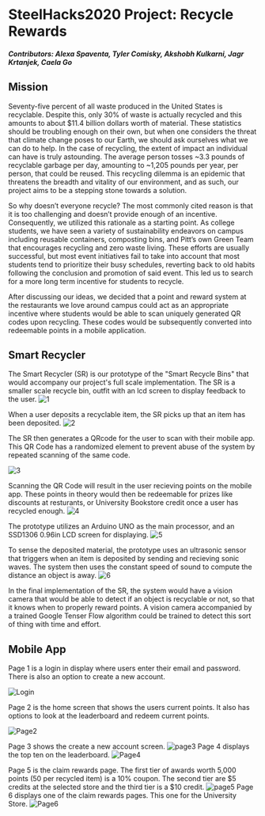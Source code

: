 # SteelHacks2020 Project: Recycle Rewards
##### Contributors: Alexa Spaventa, Tyler Comisky, Akshobh Kulkarni, Jagr Krtanjek, Caela Go

## Mission
Seventy-five percent of all waste produced in the United States is recyclable. Despite this, only 30% of waste is actually recycled and this amounts to about $11.4 billion dollars worth of material. These statistics should be troubling enough on their own, but when one considers the threat that climate change poses to our Earth, we should ask ourselves what we can do to help. In the case of recycling, the extent of impact an individual can have is truly astounding. The average person tosses ~3.3 pounds of recyclable garbage per day, amounting to ~1,205 pounds per year, per person, that could be reused. This recycling dilemma is an epidemic that threatens the breadth and vitality of our environment, and as such, our project aims to be a stepping stone towards a solution.

So why doesn’t everyone recycle? The most commonly cited reason is that it is too challenging and doesn’t provide enough of an incentive. Consequently, we utilized this rationale as a starting point. As college students, we have seen a variety of sustainability endeavors on campus including reusable containers, composting bins, and Pitt’s own Green Team that encourages recycling and zero waste living. These efforts are usually successful, but most event initiatives fail to take into account that most students tend to prioritize their busy schedules, reverting back to old habits following the conclusion and promotion of said event. This led us to search for a more long term incentive for students to recycle.

After discussing our ideas, we decided that a point and reward system at the restaurants we love around campus could act as an appropriate incentive where students would be able to scan uniquely generated QR codes upon recycling. These codes would be subsequently converted into redeemable points in a mobile application. 


## Smart Recycler
The Smart Recycler (SR) is our prototype of the "Smart Recycle Bins" that would accompany our project's full scale implementation. The SR is a smaller scale recycle bin, outfit with an lcd screen to display feedback to the user.
![1](https://user-images.githubusercontent.com/56087564/74594178-44f02680-5001-11ea-8161-a6f7065a8565.jpg)

When a user deposits a recyclable item, the SR picks up that an item has been deposited. 
![2](https://user-images.githubusercontent.com/56087564/74594192-59ccba00-5001-11ea-8c45-b87368d2c62d.jpg)

The SR then generates a QRcode for the user to scan with their mobile app. This QR Code has a randomized element to prevent abuse of the system by repeated scanning of the same code.

![3](https://user-images.githubusercontent.com/56087564/74594188-59342380-5001-11ea-83d6-d1190702dd31.jpg)

Scanning the QR Code will result in the user recieving points on the mobile app. These points in theory would then be redeemable for prizes like discounts at resturants, or University Bookstore credit once a user has recycled enough.
![4](https://user-images.githubusercontent.com/56087564/74594189-59342380-5001-11ea-8e82-def5058a219b.jpg)

The prototype utilizes an Arduino UNO as the main processor, and an SSD1306 0.96in LCD screen for displaying.
![5](https://user-images.githubusercontent.com/56087564/74594190-59342380-5001-11ea-9496-e61e663abd93.jpg)

To sense the deposited material, the prototype uses an ultrasonic sensor that triggers when an item is deposited by sending and recieving sonic waves. The system then uses the constant speed of sound to compute the distance an object is away.
![6](https://user-images.githubusercontent.com/56087564/74594191-59ccba00-5001-11ea-839e-8c2df4878076.jpg)

In the final implementation of the SR, the system would have a vision camera that would be able to detect if an object is recyclable or not, so that it knows when to properly reward points. A vision camera accompanied by a trained Google Tenser Flow algorithm could be trained to detect this sort of thing with time and effort.

## Mobile App

Page 1 is a login in display where users enter their email and password. There is also an option to create a new account. 

![Login](https://user-images.githubusercontent.com/40212476/74594987-5be74680-500a-11ea-8309-de048ea65f61.png)

Page 2 is the home screen that shows the users current points. It also has options to look at the leaderboard and redeem current points. 

![Page2](https://user-images.githubusercontent.com/40212476/74595003-8d601200-500a-11ea-9f74-9f82e0118d94.png)

Page 3 shows the create a new account screen. 
![page3](https://user-images.githubusercontent.com/40212476/74595016-a10b7880-500a-11ea-9506-424be2cc5595.png)
Page 4 displays the top ten on the leaderboard. 
![Page4](https://user-images.githubusercontent.com/40212476/74595018-ad8fd100-500a-11ea-8183-b4f6480d3975.png)

Page 5 is the claim rewards page. The first tier of awards worth 5,000 points (50 per recycled item) is a 10% coupon. The second tier are $5 credits at the selected store and the third tier is a $10 credit. 
![page5](https://user-images.githubusercontent.com/40212476/74595023-ba142980-500a-11ea-8b50-bc3708af5666.png)
Page 6 displays one of the claim rewards pages. This one for the University Store. 
![Page6](https://user-images.githubusercontent.com/40212476/74595027-c304fb00-500a-11ea-8610-6b7a35349817.png)

